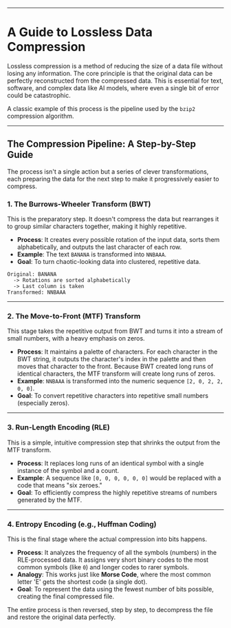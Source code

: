 -----

# A Guide to Lossless Data Compression

Lossless compression is a method of reducing the size of a data file without losing any information. The core principle is that the original data can be perfectly reconstructed from the compressed data. This is essential for text, software, and complex data like AI models, where even a single bit of error could be catastrophic.

A classic example of this process is the pipeline used by the `bzip2` compression algorithm.

-----

## The Compression Pipeline: A Step-by-Step Guide

The process isn't a single action but a series of clever transformations, each preparing the data for the next step to make it progressively easier to compress.

### 1\. The Burrows-Wheeler Transform (BWT)

This is the preparatory step. It doesn't compress the data but rearranges it to group similar characters together, making it highly repetitive.

  * **Process**: It creates every possible rotation of the input data, sorts them alphabetically, and outputs the last character of each row.
  * **Example**: The text `BANANA` is transformed into `NNBAAA`.
  * **Goal**: To turn chaotic-looking data into clustered, repetitive data.

<!-- end list -->

```
Original: BANANA
  -> Rotations are sorted alphabetically
  -> Last column is taken
Transformed: NNBAAA
```

-----

### 2\. The Move-to-Front (MTF) Transform

This stage takes the repetitive output from BWT and turns it into a stream of small numbers, with a heavy emphasis on zeros.

  * **Process**: It maintains a palette of characters. For each character in the BWT string, it outputs the character's index in the palette and then moves that character to the front. Because BWT created long runs of identical characters, the MTF transform will create long runs of zeros.
  * **Example**: `NNBAAA` is transformed into the numeric sequence `[2, 0, 2, 2, 0, 0]`.
  * **Goal**: To convert repetitive characters into repetitive small numbers (especially zeros).

-----

### 3\. Run-Length Encoding (RLE)

This is a simple, intuitive compression step that shrinks the output from the MTF transform.

  * **Process**: It replaces long runs of an identical symbol with a single instance of the symbol and a count.
  * **Example**: A sequence like `[0, 0, 0, 0, 0, 0]` would be replaced with a code that means "six zeroes."
  * **Goal**: To efficiently compress the highly repetitive streams of numbers generated by the MTF.

-----

### 4\. Entropy Encoding (e.g., Huffman Coding)

This is the final stage where the actual compression into bits happens.

  * **Process**: It analyzes the frequency of all the symbols (numbers) in the RLE-processed data. It assigns very short binary codes to the most common symbols (like `0`) and longer codes to rarer symbols.
  * **Analogy**: This works just like **Morse Code**, where the most common letter 'E' gets the shortest code (a single dot).
  * **Goal**: To represent the data using the fewest number of bits possible, creating the final compressed file.

The entire process is then reversed, step by step, to decompress the file and restore the original data perfectly.
